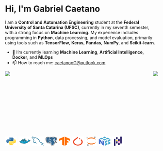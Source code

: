 # Hi, I'm Gabriel Caetano

I am a **Control and Automation Engineering** student at the **Federal University of Santa Catarina (UFSC)**, currently in my seventh semester, with a strong focus on **Machine Learning**. 
My experience includes programming in **Python**, data processing, and model evaluation, primarily using tools such as **TensorFlow**, **Keras**, **Pandas**, **NumPy**, and **Scikit-learn**.

- 🌱 I’m currently learning **Machine Learning**, **Artificial Intelligence**, **Docker**, and **MLOps**
- 📫 How to reach me: [caetanooG@outlook.com](mailto:caetanooG@outlook.com)

<div style="display: flex; justify-content: space-between; align-items: center;">
  <img height="200em" src="https://github-readme-stats.vercel.app/api?username=Caetanoog18&show_icons=true&theme=dracula" />
  <img height="200em" src="https://github-readme-stats.vercel.app/api/top-langs/?username=Caetanoog18&layout=compact&langs_count=16&theme=dracula" />
</div>

<div style="display: inline_block"><br>
  <img align="center" alt="Caetanoog-Python" height="30" width="40" src="https://raw.githubusercontent.com/devicons/devicon/master/icons/python/python-original.svg">
  <img align="center" alt="Caetanoog-Docker" height="30" width="40" src="https://raw.githubusercontent.com/devicons/devicon/master/icons/docker/docker-original.svg">
  <img align="center" alt="Caetanoog-SQL" height="30" width="40" src="https://raw.githubusercontent.com/devicons/devicon/master/icons/mysql/mysql-original.svg">
  <img align="center" alt="Caetanoog-Postgresql" height="30" width="40" src="https://raw.githubusercontent.com/devicons/devicon/master/icons/postgresql/postgresql-original.svg">
  <img align="center" alt="Caetanoog-TensorFlow" height="30" width="40" src="https://raw.githubusercontent.com/devicons/devicon/master/icons/tensorflow/tensorflow-original.svg">
  <img align="center" alt="Caetanoog-PyTorch" height="30" width="40" src="https://raw.githubusercontent.com/devicons/devicon/master/icons/pytorch/pytorch-original.svg">
  <img align="center" alt="Caetanoog-Jupyter" height="30" width="40" src="https://raw.githubusercontent.com/devicons/devicon/master/icons/jupyter/jupyter-original.svg">
  <img align="center" alt="Caetanoog-NumPy" height="30" width="40" src="https://raw.githubusercontent.com/devicons/devicon/master/icons/numpy/numpy-original.svg">
  <img align="center" alt="Caetanoog-Pandas" height="30" width="40" src="https://raw.githubusercontent.com/devicons/devicon/master/icons/pandas/pandas-original.svg">
</div>
